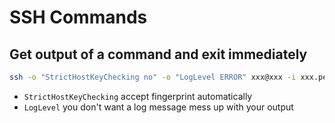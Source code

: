 # SSH Commands

## Get output of a command and exit immediately
```bash
ssh -o "StrictHostKeyChecking no" -o "LogLevel ERROR" xxx@xxx -i xxx.pem pwd
```
 - `StrictHostKeyChecking` accept fingerprint automatically
 - `LogLevel` you don't want a log message mess up with your output
